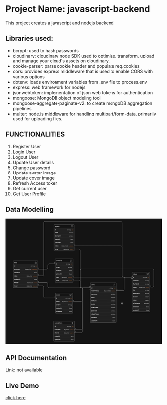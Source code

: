 # Project Name: javascript-backend

This project creates a javascript and nodejs backend

## Libraries used: 

 - bcrypt: used to hash passwords
 - cloudinary: cloudinary node SDK used to optimize, transform, upload and manage your cloud's assets on cloudinary.
 - cookie-parser: parse cookie header and populate req.cookies
 - cors: provides express middleware that is used to enable CORS with various options 
 - dotenv: loads environment variables from .env file to process.env
 - express: web framework for nodejs
 - jsonwebtoken: implementation of json web tokens for authentication
 - mongoose: MongoDB object modeling tool 
 - mongoose-aggregate-paginate-v2: to create mongoDB aggregation pipelines
 - multer: node.js middleware for handling multipart/form-data, primarily used for uploading files.

## FUNCTIONALITIES

1. Register User
2. Login User
3. Logout User
4. Update User details
5. Change password
6. Update avatar image
7. Update cover image
8. Refresh Access token
9. Get current user
10. Get User Profile

## Data Modelling 
![Data Modelling Diagram!](/public/assets/database_diagram.jpg "Data Modelling Diagram")

## API Documentation
Link: not available

## Live Demo
[click here](https://javascript-backend.onrender.com)
